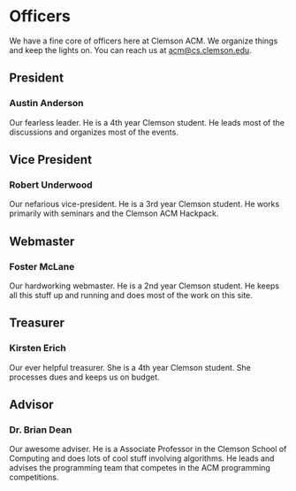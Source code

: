 Officers
========

We have a fine core of officers here at Clemson ACM.
We organize things and keep the lights on.
You can reach us at <acm@cs.clemson.edu>.

President
---------

### Austin Anderson

Our fearless leader. He is a 4th year Clemson student. He leads most of the discussions and organizes most of the events.

Vice President
--------------

### Robert Underwood

Our nefarious vice-president. He is a 3rd year Clemson student. He works primarily with seminars and the Clemson ACM Hackpack.


Webmaster
---------

### Foster McLane

Our hardworking webmaster. He is a 2nd year Clemson student. He keeps all this stuff up and running and does most of the work on this site.

Treasurer
---------

### Kirsten Erich

Our ever helpful treasurer. She is a 4th year Clemson student. She processes dues and keeps us on budget.

Advisor
-------

### Dr. Brian Dean

Our awesome adviser. He is a Associate Professor in the Clemson School of Computing and does lots of cool stuff involving algorithms. He leads and advises the programming team that competes in the ACM programming competitions.
